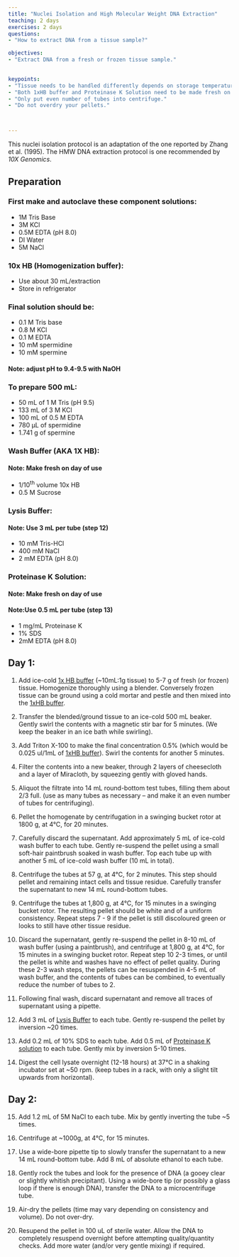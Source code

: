 ```yaml
---
title: "Nuclei Isolation and High Molecular Weight DNA Extraction"
teaching: 2 days
exercises: 2 days
questions:
- "How to extract DNA from a tissue sample?"

objectives:
- "Extract DNA from a fresh or frozen tissue sample."
 

keypoints:
- "Tissue needs to be handled differently depends on storage temperature (fresh/frozen)."
- "Both 1xHB buffer and Proteinase K Solution need to be made fresh on the day of use."
- "Only put even number of tubes into centrifuge."
- "Do not overdry your pellets."



---
```

This nuclei isolation protocol is an adaptation of the one reported by Zhang et al. (1995).
The HMW DNA extraction protocol is one recommended by *10X Genomics*.

## Preparation

### First make and autoclave these component solutions:
- 1M Tris Base
- 3M KCl
- 0.5M EDTA (pH 8.0)
- DI Water
- 5M NaCl

### 10x HB (Homogenization buffer):
- Use about 30 mL/extraction
- Store in refrigerator

### Final solution should be:
- 0.1 M Tris base
- 0.8 M KCl
- 0.1 M EDTA
- 10 mM spermidine
- 10 mM spermine
#### Note: adjust pH to 9.4-9.5 with NaOH

### To prepare 500 mL:
- 50 mL of 1 M Tris (pH 9.5)
- 133 mL of 3 M KCl
- 100 mL of 0.5 M EDTA 
- 780 µL of spermidine
- 1.741 g of spermine

### Wash Buffer (AKA 1X HB):
#### Note: Make fresh on day of use

- 1/10<sup>th</sup> volume 10x HB
- 0.5 M Sucrose

### Lysis Buffer:
#### Note: Use 3 mL per tube (step 12)


- 10 mM Tris-HCl
- 400 mM NaCl
- 2 mM EDTA (pH 8.0)

### Proteinase K Solution:
#### Note: Make fresh on day of use
#### Note:Use 0.5 mL per tube (step 13)

- 1 mg/mL Proteinase K
- 1% SDS
- 2mM EDTA (pH 8.0)


## Day 1:

1. Add ice-cold [1x HB buffer](https://knowpulse-knowledgebase.github.io/Laboratory-Protocols/reference.html#wash-buffer-aka-1x-hb) (~10mL:1g tissue) to 5-7 g of fresh (or frozen) tissue.  Homogenize thoroughly using a blender.  Conversely frozen tissue can be ground using a cold mortar and pestle and then mixed into the [1xHB buffer](https://knowpulse-knowledgebase.github.io/Laboratory-Protocols/reference.html#wash-buffer-aka-1x-hb).

2. Transfer the blended/ground tissue to an ice-cold 500 mL beaker.  Gently swirl the contents with a magnetic stir bar for 5 minutes.  (We keep the beaker in an ice bath while swirling).

3. Add Triton X-100 to make the final concentration 0.5% (which would be 0.025 ul/1mL of [1xHB buffer](https://knowpulse-knowledgebase.github.io/Laboratory-Protocols/reference.html)).  Swirl the contents for another 5 minutes.

4. Filter the contents into a new beaker, through 2 layers of cheesecloth and a layer of Miracloth, by squeezing gently with gloved hands.

5. Aliquot the filtrate into 14 mL round-bottom test tubes, filling them about 2/3 full. (use as many tubes as necessary – and make it an even number of tubes for centrifuging).

6. Pellet the homogenate by centrifugation in a swinging bucket rotor at 1800 g, at 4°C, for 20 minutes.

7. Carefully discard the supernatant.  Add approximately 5 mL of ice-cold wash buffer to each tube.  Gently re-suspend the pellet using a small soft-hair paintbrush soaked in wash buffer.  Top each tube up with another 5 mL of ice-cold wash buffer (10 mL in total).

8. Centrifuge the tubes at 57 g, at 4°C, for 2 minutes.  This step should pellet and remaining intact cells and tissue residue.  Carefully transfer the supernatant to new 14 mL round-bottom tubes.

9. Centrifuge the tubes at 1,800 g, at 4°C, for 15 minutes in a swinging bucket rotor.   The resulting pellet should be white and of a uniform consistency.  Repeat steps 7 - 9 if the pellet is still discoloured green or looks to still have other tissue residue.

10. Discard the supernatant, gently re-suspend the pellet in 8-10 mL of wash buffer (using a paintbrush), and centrifuge at 1,800 g, at 4°C, for 15 minutes in a swinging bucket rotor. Repeat step 10 2-3 times, or until the pellet is white and washes have no effect of pellet quality.  During these 2-3 wash steps, the pellets can be resuspended in 4-5 mL of wash buffer, and the contents of tubes can be combined, to eventually reduce the number of tubes to 2.

11. Following final wash, discard supernatant and remove all traces of supernatant using a pipette.

12. Add 3 mL of [Lysis Buffer](https://knowpulse-knowledgebase.github.io/Laboratory-Protocols/reference.html) to each tube.  Gently re-suspend the pellet by inversion ~20 times.

13. Add 0.2 mL of 10% SDS to each tube.  Add 0.5 mL of [Proteinase K solution](https://knowpulse-knowledgebase.github.io/Laboratory-Protocols/reference.html) to each tube.  Gently mix by inversion 5-10 times.

14. Digest the cell lysate overnight (12-18 hours) at 37°C in a shaking incubator set at ~50 rpm.  (keep tubes in a rack, with only a slight tilt upwards from horizontal).

## Day 2:

15. Add 1.2 mL of 5M NaCl to each tube.  Mix by gently inverting the tube ~5 times.

16. Centrifuge at ~1000g, at 4°C, for 15 minutes.

17. Use a wide-bore pipette tip to slowly transfer the supernatant to a new 14 mL round-bottom tube.  Add 8 mL of absolute ethanol to each tube.

18. Gently rock the tubes and look for the presence of DNA (a gooey clear or slightly whitish precipitant).  Using a wide-bore tip (or possibly a glass loop if there is enough DNA), transfer the DNA to a microcentrifuge tube.  

19. Air-dry the pellets (time may vary depending on consistency and volume).  Do not over-dry.

20. Resupend the pellet in 100 uL of sterile water.  Allow the DNA to completely resuspend overnight before attempting quality/quantity checks.  Add more water (and/or very gentle mixing) if required.

